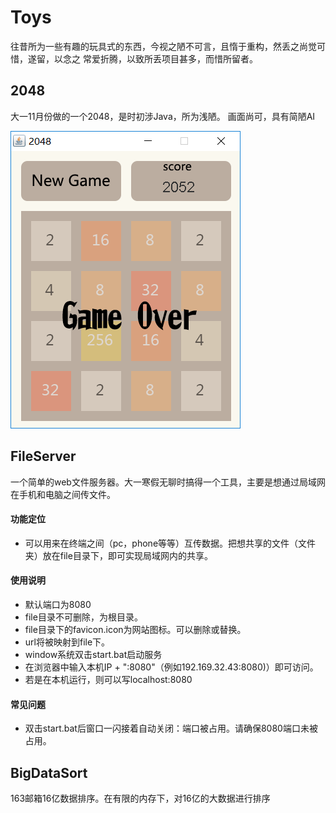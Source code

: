 # Toys

往昔所为一些有趣的玩具式的东西，今视之陋不可言，且惰于重构，然丢之尚觉可惜，遂留，以念之
常爱折腾，以致所丢项目甚多，而惜所留者。

## 2048
大一11月份做的一个2048，是时初涉Java，所为浅陋。
画面尚可，具有简陋AI

![2048](https://github.com/omsfuk/toys/blob/master/_2048/screenshot.PNG?raw=true "2048")

## FileServer
一个简单的web文件服务器。大一寒假无聊时搞得一个工具，主要是想通过局域网在手机和电脑之间传文件。
#### 功能定位
* 可以用来在终端之间（pc，phone等等）互传数据。把想共享的文件（文件夹）放在file目录下，即可实现局域网内的共享。

#### 使用说明
* 默认端口为8080
* file目录不可删除，为根目录。
* file目录下的favicon.icon为网站图标。可以删除或替换。
* url将被映射到file下。
* window系统双击start.bat启动服务
* 在浏览器中输入本机IP + ":8080"（例如192.169.32.43:8080)）即可访问。
* 若是在本机运行，则可以写localhost:8080

#### 常见问题
* 双击start.bat后窗口一闪接着自动关闭：端口被占用。请确保8080端口未被占用。

## BigDataSort
163邮箱16亿数据排序。在有限的内存下，对16亿的大数据进行排序
